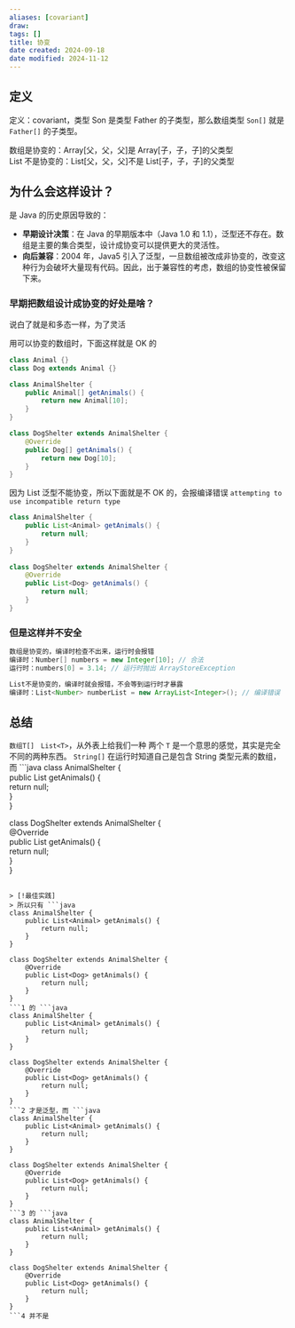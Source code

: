 ```yaml
---
aliases: [covariant]
draw: 
tags: []
title: 协变
date created: 2024-09-18
date modified: 2024-11-12
---
```


## 定义

定义：covariant，类型 Son 是类型 Father 的子类型，那么数组类型 `Son[]` 就是 `Father[]` 的子类型。

数组是协变的：Array[父，父，父]是 Array[子，子，子]的父类型  
List 不是协变的：List[父，父，父]不是 List[子，子，子]的父类型

## 为什么会这样设计？

是 Java 的历史原因导致的：

- **早期设计决策**：在 Java 的早期版本中（Java 1.0 和 1.1），泛型还不存在。数组是主要的集合类型，设计成协变可以提供更大的灵活性。
- **向后兼容**：2004 年，Java5 引入了泛型，一旦数组被改成非协变的，改变这种行为会破坏大量现有代码。因此，出于兼容性的考虑，数组的协变性被保留下来。

### 早期把数组设计成协变的好处是啥？

说白了就是和多态一样，为了灵活

用可以协变的数组时，下面这样就是 OK 的

```java
class Animal {}
class Dog extends Animal {}

class AnimalShelter {
    public Animal[] getAnimals() {
        return new Animal[10];
    }
}

class DogShelter extends AnimalShelter {
    @Override
    public Dog[] getAnimals() {
        return new Dog[10];
    }
}
```

因为 List 泛型不能协变，所以下面就是不 OK 的，会报编译错误 `attempting to use incompatible return type`

```java
class AnimalShelter {  
    public List<Animal> getAnimals() {  
        return null;  
    }  
}  
  
class DogShelter extends AnimalShelter {  
    @Override  
    public List<Dog> getAnimals() {  
        return null;  
    }  
}
```

### 但是这样并不安全

```Java
数组是协变的，编译时检查不出来，运行时会报错
编译时：Number[] numbers = new Integer[10]; // 合法
运行时：numbers[0] = 3.14; // 运行时抛出 ArrayStoreException

List不是协变的，编译时就会报错，不会等到运行时才暴露
编译时：List<Number> numberList = new ArrayList<Integer>(); // 编译错误
```

## 总结

`数组T[]`   `List<T>`，从外表上给我们一种 两个 `T` 是一个意思的感觉，其实是完全不同的两种东西。
`String[]` 在运行时知道自己是包含 String 类型元素的数组，而 ```java
class AnimalShelter {  
    public List<Animal> getAnimals() {  
        return null;  
    }  
}  
  
class DogShelter extends AnimalShelter {  
    @Override  
    public List<Dog> getAnimals() {  
        return null;  
    }  
}
```0 根本不知道自己里面装着啥

> [!最佳实践]
> 所以只有 ```java
class AnimalShelter {  
    public List<Animal> getAnimals() {  
        return null;  
    }  
}  
  
class DogShelter extends AnimalShelter {  
    @Override  
    public List<Dog> getAnimals() {  
        return null;  
    }  
}
```1 的 ```java
class AnimalShelter {  
    public List<Animal> getAnimals() {  
        return null;  
    }  
}  
  
class DogShelter extends AnimalShelter {  
    @Override  
    public List<Dog> getAnimals() {  
        return null;  
    }  
}
```2 才是泛型，而 ```java
class AnimalShelter {  
    public List<Animal> getAnimals() {  
        return null;  
    }  
}  
  
class DogShelter extends AnimalShelter {  
    @Override  
    public List<Dog> getAnimals() {  
        return null;  
    }  
}
```3 的 ```java
class AnimalShelter {  
    public List<Animal> getAnimals() {  
        return null;  
    }  
}  
  
class DogShelter extends AnimalShelter {  
    @Override  
    public List<Dog> getAnimals() {  
        return null;  
    }  
}
```4 并不是
